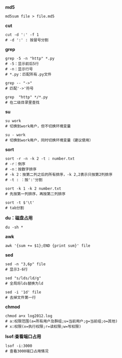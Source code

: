 
**md5**
```
md5sum file > file.md5
```

**cut**
```
cut -d ':' -f 1
# -d ':' : 按冒号分割
```

**grep**
```
grep -5 -n "http" *.py
# -5：显示前后5行
# -n：显示行号
# *.py：匹配所有.py文件
```

```
grep -- "->"
# 匹配'->'符号
```

```
grep  "http" */*.py
# 在二级目录里查找
```


**su**
```
su work
# 切换到work用户，但不切换环境变量

su - work
# 切换到work用户，同时切换环境变量（建议使用）
```

**sort**
```
sort -r -n -k 2 -t : number.txt
# -r：倒序
# -n：按数字排序
# -k 2：按第二列之后的所有排序，-k 2,2表示只按第2列排序
# -t : ：按':'分割
```

```
sort -k 1 -k 2 number.txt
# 先按第一列排序，再按第二列排序
```

```
sort -t $'\t'
# tab分割
```

**du：磁盘占用**
```
du -sh *
```


**awk**
```
awk '{sum += $1};END {print sum}' file
```

**sed**
```
sed -n "3,6p" file
# 显示3-6行
```

```
sed "s/lds/ld/g"
# 全局将lds替换为ld
```

```
sed -i '1d' file
# 去掉文件第一行
```


**chmod**
```
chmod a+x log2012.log
# a:权限范围(a=所有用户及群组;u=当前用户;g=当前组;o=其他)
# x:权限(x=执行权限;r=读权限;w=写权限)
```

**lsof:查看端口占用**
```
lsof -i:3000
# 查看3000端口占用情况
```
